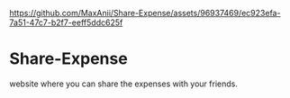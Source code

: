 https://github.com/MaxAnii/Share-Expense/assets/96937469/ec923efa-7a51-47c7-b2f7-eeff5ddc625f








# Share-Expense
website where you can share the expenses with your friends.



